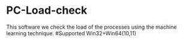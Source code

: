 # PC-Load-check
This  software we check the load of the processes using the machine learning technique. #Supported Win32+Win64(10,11)
